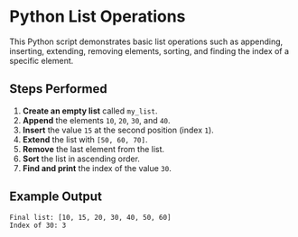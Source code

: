 # Python List Operations

This Python script demonstrates basic list operations such as appending, inserting, extending, removing elements, sorting, and finding the index of a specific element.

## Steps Performed
1. **Create an empty list** called `my_list`.
2. **Append** the elements `10`, `20`, `30`, and `40`.
3. **Insert** the value `15` at the second position (index `1`).
4. **Extend** the list with `[50, 60, 70]`.
5. **Remove** the last element from the list.
6. **Sort** the list in ascending order.
7. **Find and print** the index of the value `30`.

## Example Output
```text
Final list: [10, 15, 20, 30, 40, 50, 60]
Index of 30: 3
